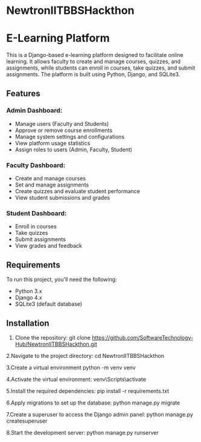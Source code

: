 # NewtronIITBBSHackthon
# E-Learning Platform

This is a Django-based e-learning platform designed to facilitate online learning. It allows faculty to create and manage courses, quizzes, and assignments, while students can enroll in courses, take quizzes, and submit assignments. The platform is built using Python, Django, and SQLite3.

## Features

### Admin Dashboard:
- Manage users (Faculty and Students)
- Approve or remove course enrollments
- Manage system settings and configurations
- View platform usage statistics
- Assign roles to users (Admin, Faculty, Student)
  
### Faculty Dashboard:
- Create and manage courses
- Set and manage assignments
- Create quizzes and evaluate student performance
- View student submissions and grades

### Student Dashboard:
- Enroll in courses
- Take quizzes
- Submit assignments
- View grades and feedback

## Requirements

To run this project, you'll need the following:
- Python 3.x
- Django 4.x
- SQLite3 (default database)

## Installation

1. Clone the repository:
   git clone https://github.com/SoftwareTechnology-Hub/NewtronIITBBSHackthon.git
   
2.Navigate to the project directory:
  cd NewtronIITBBSHackthon

3.Create a virtual environment
  python -m venv venv

4.Activate the virtual environment:
  venv\Scripts\activate

5.Install the required dependencies:
  pip install -r requirements.txt

6.Apply migrations to set up the database:
  python manage.py migrate

7.Create a superuser to access the Django admin panel:
  python manage.py createsuperuser

8.Start the development server:
  python manage.py runserver




